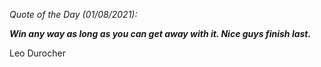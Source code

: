 *Quote of the Day (01/08/2021):*

_**Win any way as long as you can get away with it. Nice guys finish last.**_

Leo Durocher